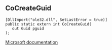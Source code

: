 ## CoCreateGuid

```
[DllImport("ole32.dll", SetLastError = true)]
public static extern int CoCreateGuid(
   out Guid pguid
);
```

[Microsoft documentation](https://docs.microsoft.com/en-us/windows/win32/api/combaseapi/nf-combaseapi-cocreateguid)
